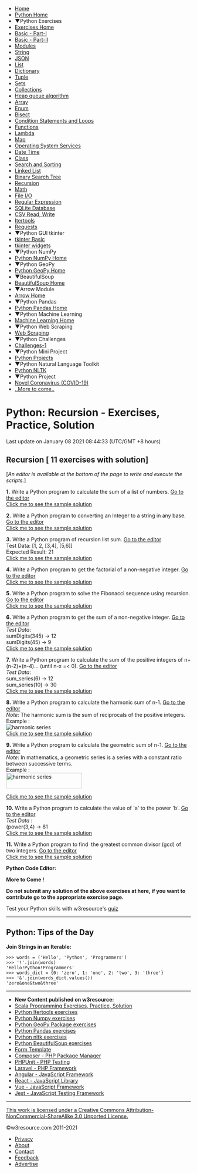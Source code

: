  


- [Home](/index.php)
- [Python Home](/python/python-tutorial.php)
- ▼Python Exercises
- [Exercises Home](/python-exercises/)
- [Basic - Part-I](/python-exercises/python-basic-exercises.php)
- [Basic - Part-II](/python-exercises/basic/)
- [Modules](/python-exercises/modules/index.php)
- [String](/python-exercises/string/)
- [JSON](/python-exercises/python-json-index.php)
- [List](/python-exercises/list/)
- [Dictionary](/python-exercises/dictionary/)
- [Tuple](/python-exercises/tuple/)
- [Sets](/python-exercises/sets/)
- [Collections](/python-exercises/collections/index.php)
- [Heap queue algorithm](/python-exercises/heap-queue-algorithm/index.php)
- [Array](/python-exercises/array/)
- [Enum](/python-exercises/enum/)
- [Bisect](/python-exercises/bisect/)
- [Condition Statements and Loops](/python-exercises/python-conditional-statements-and-loop-exercises.php)
- [Functions](/python-exercises/python-functions-exercises.php)
- [Lambda](/python-exercises/lambda/index.php)
- [Map](/python-exercises/map/index.php)
- [Operating System Services](/python-exercises/os/index.php)
- [Date Time](/python-exercises/date-time-exercise/index.php)
- [Class](/python-exercises/class-exercises/index.php)
- [Search and Sorting](/python-exercises/data-structures-and-algorithms/index.php)
- [Linked List](/python-exercises/data-structures-and-algorithms/python-linked-list.php)
- [Binary Search Tree](/python-exercises/data-structures-and-algorithms/python-binary-search-tree-index.php)
- [Recursion](/python-exercises/data-structures-and-algorithms/python-recursion.php)
- [Math](/python-exercises/math/index.php)
- [File I/O](/python-exercises/file/index.php)
- [Regular Expression](/python-exercises/re/index.php)
- [SQLite Database](/python-exercises/sqlite/index.php)
- [CSV Read, Write](/python-exercises/csv/index.php)
- [Itertools](/python-exercises/itertools/index.php)
- [Requests](/python-exercises/requests/index.php)
- ▼Python GUI tkinter
- [tkinter Basic](/python-exercises/tkinter/index-basic.php)
- [tkinter widgets](/python-exercises/tkinter/index.php)
- ▼Python NumPy
- [Python NumPy Home](/python-exercises/numpy/index.php)
- ▼Python GeoPy
- [Python GeoPy Home](/python-exercises/geopy/index.php)
- ▼BeautifulSoup
- [BeautifulSoup Home](/python-exercises/BeautifulSoup/index.php)
- ▼Arrow Module
- [Arrow Home](/python-exercises/arrow/index.php)
- ▼Python Pandas
- [Python Pandas Home](/python-exercises/pandas/index.php)
- ▼Python Machine Learning
- [Machine Learning Home](/machine-learning/scikit-learn/iris/index.php)
- ▼Python Web Scraping
- [Web Scraping](/python-exercises/web-scraping/index.php)
- ▼Python Challenges
- [Challenges-1](/python-exercises/challenges/1/index.php)
- ▼Python Mini Project
- [Python Projects](/projects/python/index.php)
- ▼Python Natural Language Toolkit
- [Python NLTK](/python-exercises/nltk/index.php)
- ▼Python Project
- [Novel Coronavirus (COVID-19)](/python-exercises/project/covid-19/index.php)
- [..More to come..]()

# Python: Recursion - Exercises, Practice, Solution

Last update on January 08 2021 08:44:33 (UTC/GMT +8 hours)

<span class="underline"></span>

<span class="underline"></span>

## Recursion \[ 11 exercises with solution\]

\[_An editor is available at the bottom of the page to write and execute the scripts._\]

**1.** Write a Python program to calculate the sum of a list of numbers. [Go to the editor](#EDITOR)  
[Click me to see the sample solution](python-recursion-exercise-1.php)

**2.** Write a Python program to converting an Integer to a string in any base. [Go to the editor](#EDITOR)  
[Click me to see the sample solution](python-recursion-exercise-2.php)

**3.** Write a Python program of recursion list sum. [Go to the editor](#EDITOR)  
Test Data: \[1, 2, \[3,4\], \[5,6\]\]  
Expected Result: 21  
[Click me to see the sample solution](python-recursion-exercise-3.php)

**4.** Write a Python program to get the factorial of a non-negative integer. [Go to the editor](#EDITOR)  
[Click me to see the sample solution](python-recursion-exercise-4.php)

**5.** Write a Python program to solve the Fibonacci sequence using recursion. [Go to the editor](#EDITOR)  
[Click me to see the sample solution](python-recursion-exercise-5.php)

**6.** Write a Python program to get the sum of a non-negative integer. [Go to the editor](#EDITOR)  
_Test Data_:  
sumDigits(345) -&gt; 12  
sumDigits(45) -&gt; 9  
[Click me to see the sample solution](python-recursion-exercise-6.php)

**7.** Write a Python program to calculate the sum of the positive integers of n+(n-2)+(n-4)... (until n-x =&lt; 0). [Go to the editor](#EDITOR)  
_Test Data_:  
sum_series(6) -&gt; 12  
sum_series(10) -&gt; 30  
[Click me to see the sample solution](python-recursion-exercise-7.php)

**8.** Write a Python program to calculate the harmonic sum of n-1. [Go to the editor](#EDITOR)  
_Note_: The harmonic sum is the sum of reciprocals of the positive integers.  
Example :  
![harmonic series](https://www.w3resource.com/w3r_images/geometric-series.png)  
[Click me to see the sample solution](python-recursion-exercise-8.php)

**9.** Write a Python program to calculate the geometric sum of n-1. [Go to the editor](#EDITOR)  
_Note_: In mathematics, a geometric series is a series with a constant ratio between successive terms.  
Example :  
<img src="https://www.w3resource.com/w3r_images/harmonic-series.png" alt="harmonic series" width="207" height="42" />

[Click me to see the sample solution](python-recursion-exercise-9.php)

**10.** Write a Python program to calculate the value of 'a' to the power 'b'. [Go to the editor](#EDITOR)  
_Test Data_ :  
(power(3,4) -&gt; 81  
[Click me to see the sample solution](python-recursion-exercise-10.php)

**11.** Write a Python program to find  the greatest common divisor (gcd) of two integers. [Go to the editor](#EDITOR)  
[Click me to see the sample solution](python-recursion-exercise-11.php)



**Python Code Editor:**

**More to Come !**

**Do not submit any solution of the above exercises at here, if you want to contribute go to the appropriate exercise page.**

Test your Python skills with w3resource's [quiz](https://www.w3resource.com/quizzes/python/index.php)



---

<span class="underline"></span>

## Python: Tips of the Day

**Join Strings in an Iterable:**

    >>> words = ('Hello', 'Python', 'Programmers')
    >>> '!'.join(words)
    'Hello!Python!Programmers'
    >>> words_dict = {0: 'zero', 1: 'one', 2: 'two', 3: 'three'}
    >>> '&'.join(words_dict.values())
    'zero&one&two&three'

---

- **New Content published on w3resource:**
- [Scala Programming Exercises, Practice, Solution](https://www.w3resource.com/scala-exercises/index.php)
- [Python Itertools exercises](https://www.w3resource.com/python-exercises/itertools/index.php)
- [Python Numpy exercises](https://www.w3resource.com/python-exercises/numpy/index.php)
- [Python GeoPy Package exercises](https://www.w3resource.com/python-exercises/geopy/index.php)
- [Python Pandas exercises](https://www.w3resource.com/python-exercises/pandas/index.php)
- [Python nltk exercises](https://www.w3resource.com/python-exercises/nltk/index.php)
- [Python BeautifulSoup exercises](https://www.w3resource.com/python-exercises/BeautifulSoup/index.php)
- [Form Template](https://www.w3resource.com/form-template/)
- [Composer - PHP Package Manager](https://www.w3resource.com/php/composer/a-gentle-introduction-to-composer.php)
- [PHPUnit - PHP Testing](https://www.w3resource.com/php/PHPUnit/a-gentle-introduction-to-unit-test-and-testing.php)
- [Laravel - PHP Framework](https://www.w3resource.com/laravel/laravel-tutorial.php)
- [Angular - JavaScript Framework](https://www.w3resource.com/angular/getting-started-with-angular.php)
- [React - JavaScript Library](https://www.w3resource.com/react/react-js-overview.php)
- [Vue - JavaScript Framework](https://www.w3resource.com/vue/installation.php)
- [Jest - JavaScript Testing Framework](https://www.w3resource.com/jest/jest-getting-started.php)

---

<span class="underline"></span>

<span class="underline"></span>

<span class="underline"></span>

[This work is licensed under a Creative Commons Attribution-NonCommercial-ShareAlike 3.0 Unported License.](https://creativecommons.org/licenses/by-nc-sa/3.0/deed.en_US)

©w3resource.com 2011-2021

- [Privacy](https://www.w3resource.com/privacy.php)
- [About](https://www.w3resource.com/about.php)
- [Contact](https://www.w3resource.com/contact.php)
- [Feedback](https://www.w3resource.com/feedback.php)
- [Advertise](https://www.w3resource.com/advertise.php)
